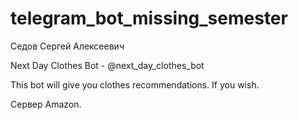 # telegram_bot_missing_semester

Седов Сергей Алексеевич

Next Day Clothes Bot - @next_day_clothes_bot

This bot will give you clothes recommendations. If you wish.

Сервер Amazon.

